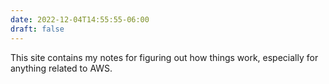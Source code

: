 ```yaml
---
date: 2022-12-04T14:55:55-06:00
draft: false
---
```


This site contains my notes for figuring out how things work, especially for anything related to AWS.

